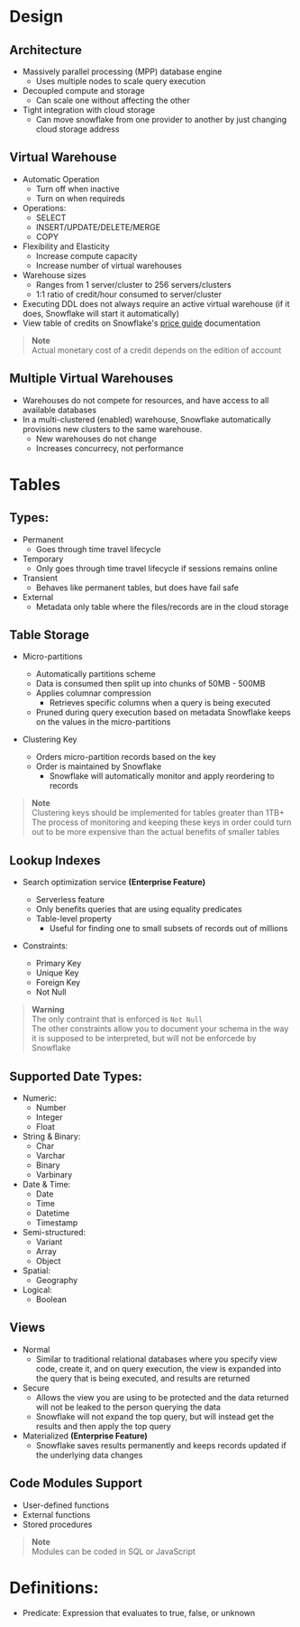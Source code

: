 # Design
## Architecture
- Massively parallel processing (MPP) database engine
    - Uses multiple nodes to scale query execution
- Decoupled compute and storage
    - Can scale one without affecting the other
- Tight integration with cloud storage
    - Can move snowflake from one provider to another by just changing cloud storage address

## Virtual Warehouse
- Automatic Operation
    - Turn off when inactive
    - Turn on when requireds
- Operations:
    - SELECT
    - INSERT/UPDATE/DELETE/MERGE
    - COPY
- Flexibility and Elasticity
    - Increase compute capacity
    - Increase number of virtual warehouses
- Warehouse sizes
    - Ranges from 1 server/cluster to 256 servers/clusters
    - 1:1 ratio of credit/hour consumed to server/cluster
- Executing DDL does not always require an active virtual warehouse (if it does, Snowflake will start it automatically)
- View table of credits on Snowflake's [price guide](https://www.snowflake.com/pricing/pricing-guide/) documentation

> **Note**  
> Actual monetary cost of a credit depends on the edition of account

## Multiple Virtual Warehouses
- Warehouses do not compete for resources, and have access to all available databases
- In a multi-clustered (enabled) warehouse, Snowflake automatically provisions new clusters to the same warehouse.
    - New warehouses do not change
    - Increases concurrecy, not performance

# Tables

## Types:
- Permanent
    - Goes through time travel lifecycle
- Temporary
    - Only goes through time travel lifecycle if sessions remains online
- Transient
    - Behaves like permanent tables, but does have fail safe
- External
    - Metadata only table where the files/records are in the cloud storage

## Table Storage
- Micro-partitions
    - Automatically partitions scheme
    - Data is consumed then split up into chunks of 50MB - 500MB
    - Applies columnar compression
        - Retrieves specific columns when a query is being executed
    - Pruned during query execution based on metadata Snowflake keeps on the values in the micro-partitions

- Clustering Key
    - Orders micro-partition records based on the key
    - Order is maintained by Snowflake
        - Snowflake will automatically monitor and apply reordering to records

> **Note**  
> Clustering keys should be implemented for tables greater than 1TB+  
> The process of monitoring and keeping these keys in order could turn out to be more expensive than the actual benefits of smaller tables

## Lookup Indexes
- Search optimization service **(Enterprise Feature)**
    - Serverless feature
    - Only benefits queries that are using equality predicates
    - Table-level property
        - Useful for finding one to small subsets of records out of millions

- Constraints:
    - Primary Key
    - Unique Key
    - Foreign Key
    - Not Null

> **Warning**  
> The only contraint that is enforced is `Not Null`  
> The other constraints allow you to document your schema in the way it is supposed to be interpreted, but will not be enforcede by Snowflake

## Supported Date Types:
- Numeric:
    - Number
    - Integer
    - Float
- String & Binary:
    - Char
    - Varchar
    - Binary
    - Varbinary
- Date & Time:
    - Date
    - Time
    - Datetime
    - Timestamp
- Semi-structured:
    - Variant
    - Array
    - Object
- Spatial:
    - Geography
- Logical:
    - Boolean

## Views
- Normal
    - Similar to traditional relational databases where you specify view code, create it, and on query execution, the view is expanded into the query that is being executed, and results are returned
- Secure
    - Allows the view you are using to be protected and the data returned will not be leaked to the person querying the data
    - Snowflake will not expand the top query, but will instead get the results and then apply the top query
- Materialized **(Enterprise Feature)**
    - Snowflake saves results permanently and keeps records updated if the underlying data changes

## Code Modules Support
- User-defined functions
- External functions
- Stored procedures

> **Note**  
> Modules can be coded in SQL or JavaScript

# Definitions:
- Predicate: Expression that evaluates to true, false, or unknown